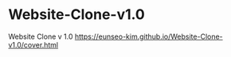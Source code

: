 # Website-Clone-v1.0
 Website Clone v 1.0
https://eunseo-kim.github.io/Website-Clone-v1.0/cover.html
